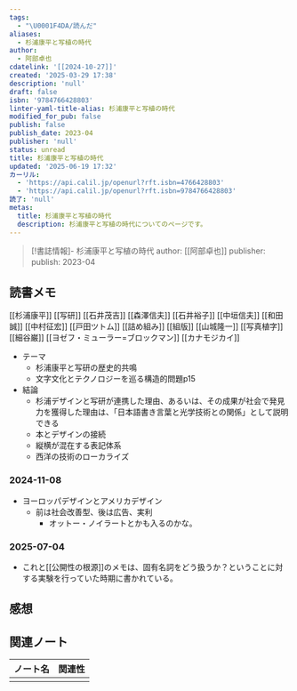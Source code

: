```yaml
---
tags:
  - "\U0001F4DA/読んだ"
aliases:
  - 杉浦康平と写植の時代
author:
  - 阿部卓也
cdatelink: '[[2024-10-27]]'
created: '2025-03-29 17:38'
description: 'null'
draft: false
isbn: '9784766428803'
linter-yaml-title-alias: 杉浦康平と写植の時代
modified_for_pub: false
publish: false
publish_date: 2023-04
publisher: 'null'
status: unread
title: 杉浦康平と写植の時代
updated: '2025-06-19 17:32'
カーリル:
  - 'https://api.calil.jp/openurl?rft.isbn=4766428803'
  - 'https://api.calil.jp/openurl?rft.isbn=9784766428803'
読了: 'null'
metas:
  title: 杉浦康平と写植の時代
  description: 杉浦康平と写植の時代についてのページです。
---
```

> [!書誌情報]-
>  杉浦康平と写植の時代
>  author: [[阿部卓也]]
>  publisher: 
>  publish: 2023-04 
　
## 読書メモ
[[杉浦康平]]
[[写研]]
[[石井茂吉]]
[[森澤信夫]]
[[石井裕子]]
[[中垣信夫]]
[[和田誠]]
[[中村征宏]]
[[戸田ツトム]]
[[詰め組み]]
[[組版]]
[[山城隆一]]
[[写真植字]]
[[細谷巌]]
[[ヨゼフ・ミューラー=ブロックマン]]
[[カナモジカイ]]
- テーマ
	- 杉浦康平と写研の歴史的共鳴
	- 文字文化とテクノロジーを巡る構造的問題p15
- 結論
	- 杉浦デザインと写研が連携した理由、あるいは、その成果が社会で発見力を獲得した理由は、「日本語書き言葉と光学技術との関係」として説明できる
	- 本とデザインの接続
	- 縦横が混在する表記体系
	- 西洋の技術のローカライズ
### 2024-11-08
- ヨーロッパデザインとアメリカデザイン
	- 前は社会改善型、後は広告、実利
		- オットー・ノイラートとかも入るのかな。
### 2025-07-04
- これと[[公開性の根源]]のメモは、固有名詞をどう扱うか？ということに対する実験を行っていた時期に書かれている。
## 感想

## 関連ノート
| ノート名 | 関連性 |
| ---- | --- |
|      |     |
